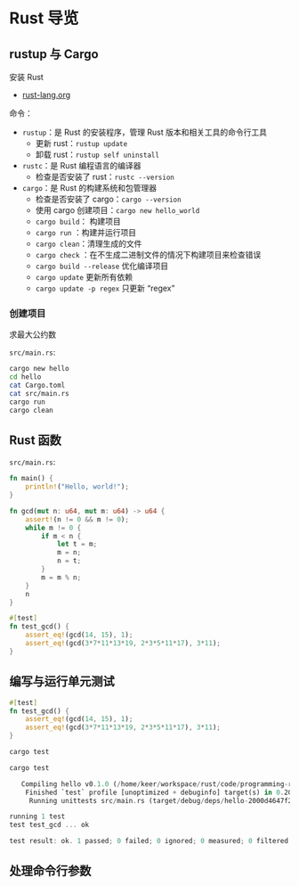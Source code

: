 # Rust 导览
## rustup 与 Cargo
安装 Rust

- [rust-lang.org](https://www.rust-lang.org/learn/get-started)

命令：

- `rustup`：是 Rust 的安装程序，管理 Rust 版本和相关工具的命令行工具
  - 更新 rust：`rustup update`
  - 卸载 rust：`rustup self uninstall`
- `rustc`：是 Rust 编程语言的编译器
  - 检查是否安装了 rust：`rustc --version`
- `cargo`：是 Rust 的构建系统和包管理器
  - 检查是否安装了 cargo：`cargo --version`
  - 使用 cargo 创建项目：`cargo new hello_world`
  - `cargo build`： 构建项目
  - `cargo run` ：构建并运行项目
  - `cargo clean`：清理生成的文件 
  - `cargo check` ：在不生成二进制文件的情况下构建项目来检查错误
  - `cargo build --release` 优化编译项目
  - `cargo update` 更新所有依赖
  - `cargo update -p regex` 只更新 “regex”

### 创建项目

求最大公约数


`src/main.rs`:

```sh
cargo new hello
cd hello
cat Cargo.toml
cat src/main.rs
cargo run
cargo clean
```
## Rust 函数
`src/main.rs`:

```rs
fn main() {
    println!("Hello, world!");
}

fn gcd(mut n: u64, mut m: u64) -> u64 {
    assert!(n != 0 && m != 0);
    while m != 0 {
        if m < n {
            let t = m;
            m = n;
            n = t;
        }
        m = m % n;
    }
    n
}

#[test]
fn test_gcd() {
    assert_eq!(gcd(14, 15), 1);
    assert_eq!(gcd(3*7*11*13*19, 2*3*5*11*17), 3*11);
}
```
## 编写与运行单元测试
```rs
#[test]
fn test_gcd() {
    assert_eq!(gcd(14, 15), 1);
    assert_eq!(gcd(3*7*11*13*19, 2*3*5*11*17), 3*11);
}
```
```sh
cargo test
```
```rs
cargo test

   Compiling hello v0.1.0 (/home/keer/workspace/rust/code/programming-rust/ch02/hello)
    Finished `test` profile [unoptimized + debuginfo] target(s) in 0.20s
     Running unittests src/main.rs (target/debug/deps/hello-2000d4647f273517)

running 1 test
test test_gcd ... ok

test result: ok. 1 passed; 0 failed; 0 ignored; 0 measured; 0 filtered out; finished in 0.00s
```



## 处理命令行参数
